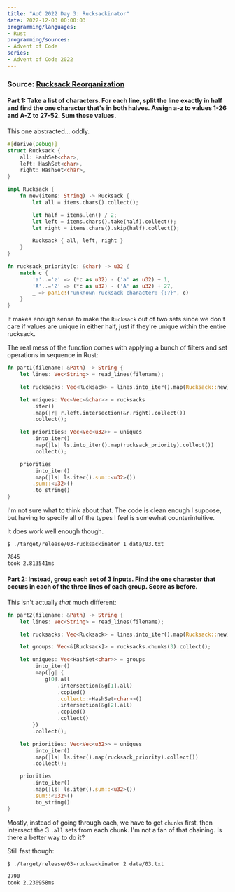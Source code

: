 ```yaml
---
title: "AoC 2022 Day 3: Rucksackinator"
date: 2022-12-03 00:00:03
programming/languages:
- Rust
programming/sources:
- Advent of Code
series:
- Advent of Code 2022
---
```

### Source: [Rucksack Reorganization](https://adventofcode.com/2022/day/3)

#### **Part 1:** Take a list of characters. For each line, split the line exactly in half and find the one character that's in both halves. Assign a-z to values 1-26 and A-Z to 27-52. Sum these values. 

<!--more-->

This one abstracted... oddly. 

```rust
#[derive(Debug)]
struct Rucksack {
    all: HashSet<char>,
    left: HashSet<char>,
    right: HashSet<char>,
}

impl Rucksack {
    fn new(items: String) -> Rucksack {
        let all = items.chars().collect();

        let half = items.len() / 2;
        let left = items.chars().take(half).collect();
        let right = items.chars().skip(half).collect();

        Rucksack { all, left, right }
    }
}

fn rucksack_priority(c: &char) -> u32 {
    match c {
        'a'..='z' => (*c as u32) - ('a' as u32) + 1,
        'A'..='Z' => (*c as u32) - ('A' as u32) + 27,
        _ => panic!("unknown rucksack character: {:?}", c)
    }
}
```

It makes enough sense to make the `Rucksack` out of two sets since we don't care if values are unique in either half, just if they're unique within the entire rucksack. 

The real mess of the function comes with applying a bunch of filters and set operations in sequence in Rust:

```rust
fn part1(filename: &Path) -> String {
    let lines: Vec<String> = read_lines(filename);

    let rucksacks: Vec<Rucksack> = lines.into_iter().map(Rucksack::new).collect();

    let uniques: Vec<Vec<&char>> = rucksacks
        .iter()
        .map(|r| r.left.intersection(&r.right).collect())
        .collect();

    let priorities: Vec<Vec<u32>> = uniques
        .into_iter()
        .map(|ls| ls.into_iter().map(rucksack_priority).collect())
        .collect();

    priorities
        .into_iter()
        .map(|ls| ls.iter().sum::<u32>())
        .sum::<u32>()
        .to_string()
}
```

I'm not sure what to think about that. The code is clean enough I suppose, but having to specify all of the types I feel is somewhat counterintuitive. 

It does work well enough though. 

```bash
$ ./target/release/03-rucksackinator 1 data/03.txt

7845
took 2.813541ms
```

#### **Part 2:** Instead, group each set of 3 inputs. Find the one character that occurs in each of the three lines of each group. Score as before. 

This isn't actually *that* much different:

```rust
fn part2(filename: &Path) -> String {
    let lines: Vec<String> = read_lines(filename);

    let rucksacks: Vec<Rucksack> = lines.into_iter().map(Rucksack::new).collect();

    let groups: Vec<&[Rucksack]> = rucksacks.chunks(3).collect();

    let uniques: Vec<HashSet<char>> = groups
        .into_iter()
        .map(|g| {
            g[0].all
                .intersection(&g[1].all)
                .copied()
                .collect::<HashSet<char>>()
                .intersection(&g[2].all)
                .copied()
                .collect()
        })
        .collect();

    let priorities: Vec<Vec<u32>> = uniques
        .into_iter()
        .map(|ls| ls.iter().map(rucksack_priority).collect())
        .collect();

    priorities
        .into_iter()
        .map(|ls| ls.iter().sum::<u32>())
        .sum::<u32>()
        .to_string()
}
```

Mostly, instead of going through each, we have to get `chunks` first, then intersect the 3 `.all` sets from each chunk. I'm not a fan of that chaining. Is there a better way to do it? 

Still fast though:

```bash
$ ./target/release/03-rucksackinator 2 data/03.txt

2790
took 2.230958ms
```
